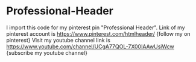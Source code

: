 # Professional-Header
I import this code for my pinterest pin "Professional Header". Link of my pinterest account is https://www.pinterest.com/htmlheader/ {follow my on pinterest} Visit my youtube channel link is https://www.youtube.com/channel/UCgA77QOL-7X00IAAwUsiWcw {subscribe my youtube channel}
